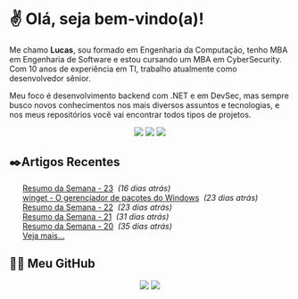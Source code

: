 # ✌ Olá, seja bem-vindo(a)!

Me chamo **Lucas**, sou formado em Engenharia da Computação, tenho MBA em Engenharia de Software e estou cursando um MBA em CyberSecurity.
Com 10 anos de experiência em TI, trabalho atualmente como desenvolvedor sênior.

Meu foco é desenvolvimento backend com .NET e em DevSec, mas sempre busco novos conhecimentos nos mais diversos assuntos e tecnologias, e nos meus repositórios você vai encontrar todos tipos de projetos.
</br><p align="center">
<a href="https://www.linkedin.com/in/lfrigodesouza/"><img src="https://img.shields.io/badge/-LinkedIn-0077B5?style=flat-square&logo=Linkedin&logoColor=white&link=https://www.linkedin.com/in/lfrigodesouza/"></a>
<a href="https://twitter.com/lfrigodesouza/"><img src="https://img.shields.io/badge/-Twitter-1DA1F2?style=flat-square&logo=twitter&logoColor=white&link=https://twitter.com/lfrigodesouza/"></a>
<a href="https://LFrigoDeSouza.NET/"><img src="https://img.shields.io/badge/-LFS.NET-9e9e9e?style=flat-square&logo=microsoft-edge&logoColor=white&link=https://LFrigoDeSouza.NET/"></a>
</p>

## ✒️Artigos Recentes
<ul>
<li style="list-style-type: none;"><a href="https://www.blog.lfrigodesouza.net/2021/06/08/resumo-da-semana/23/" target="_blank">Resumo da Semana - 23</a><i> &nbsp;(16 dias atrás)</i></li>
<li style="list-style-type: none;"><a href="https://www.blog.lfrigodesouza.net/2021/06/01/winget-O-gerenciador-de-pacotes-do-Windows/" target="_blank">winget - O gerenciador de pacotes do Windows</a><i> &nbsp;(23 dias atrás)</i></li>
<li style="list-style-type: none;"><a href="https://www.blog.lfrigodesouza.net/2021/05/31/resumo-da-semana/22/" target="_blank">Resumo da Semana - 22</a><i> &nbsp;(23 dias atrás)</i></li>
<li style="list-style-type: none;"><a href="https://www.blog.lfrigodesouza.net/2021/05/24/resumo-da-semana/21/" target="_blank">Resumo da Semana - 21</a><i> &nbsp;(31 dias atrás)</i></li>
<li style="list-style-type: none;"><a href="https://www.blog.lfrigodesouza.net/2021/05/19/resumo-da-semana/20/" target="_blank">Resumo da Semana - 20</a><i> &nbsp;(35 dias atrás)</i></li>

<li style="list-style-type: none;"><a href="https://blog.lfrigodesouza.net" target="_blank">Veja mais...</a></li>
</ul>

## 👨‍💻 Meu GitHub
<p align="center">
<img src="https://github-readme-stats.vercel.app/api/top-langs/?username=lfrigodesouza&layout=compact&theme=dark"/>
<img src="https://github-readme-stats.vercel.app/api?username=lfrigodesouza&show_icons=true&theme=dark">
</p>
